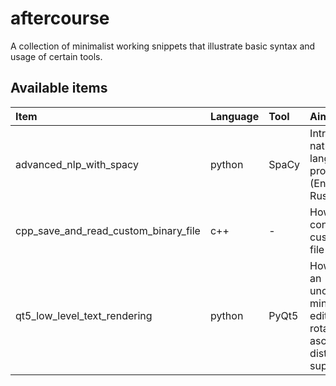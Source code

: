 # aftercourse

A collection of minimalist working snippets that illustrate basic syntax and usage of certain tools.

## Available items

| Item | Language | Tool | Aim | Success |
| :------------ | :------------ | :- | :- | :- |
| advanced_nlp_with_spacy | python | SpaCy | Introduction to natural language processing (English, Russian) | Yes |
| cpp_save_and_read_custom_binary_file | c++ | - | How to construct a custom binary file | Yes |
| qt5_low_level_text_rendering | python | PyQt5 | How to make an unconventional minimalist text editor with text rotation and ascii-art-style distortion support | No |
